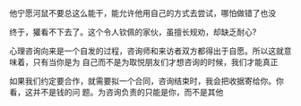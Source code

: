 
他宁愿河鼠不要总这么能干，能允许他用自己的方式去尝试，哪怕做错了也没

终于，獾看不下去了。这个令人钦佩的家伙，虽擅长规劝，却缺乏耐心?

心理咨询向来是一个自发的过程，咨询师和来访者双方都得出于自愿。所以这就意味着，只有当你是为
自己而不是为取悦朋友们才想咨询的时候，我们才能真正

如果我们约定要合作，就需要拟一个合同，咨询结束时，我会把收据寄给你。你看，这并不是钱的问
题。为咨询负责的只能是你，而不是其他

